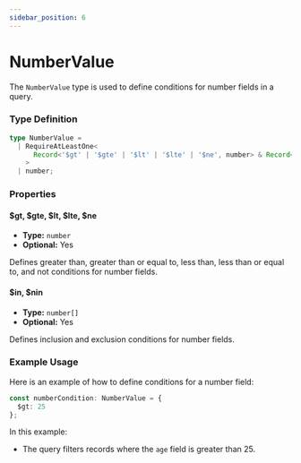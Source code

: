 ```yaml
---
sidebar_position: 6
---
```


# NumberValue

The `NumberValue` type is used to define conditions for number fields in a query.

### Type Definition
```typescript
type NumberValue =
  | RequireAtLeastOne<
      Record<'$gt' | '$gte' | '$lt' | '$lte' | '$ne', number> & Record<'$in' | '$nin', Array<number>>
    >
  | number;
```

### Properties

#### $gt, $gte, $lt, $lte, $ne

- **Type:** `number`
- **Optional:** Yes

Defines greater than, greater than or equal to, less than, less than or equal to, and not conditions for number fields.

#### $in, $nin

- **Type:** `number[]`
- **Optional:** Yes

Defines inclusion and exclusion conditions for number fields.

### Example Usage

Here is an example of how to define conditions for a number field:
```typescript
const numberCondition: NumberValue = {
  $gt: 25
};
```

In this example:
- The query filters records where the `age` field is greater than 25.
